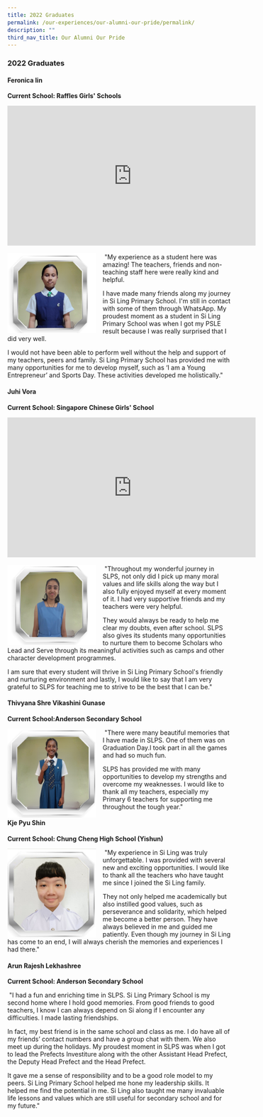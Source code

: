 ```yaml
---
title: 2022 Graduates
permalink: /our-experiences/our-alumni-our-pride/permalink/
description: ""
third_nav_title: Our Alumni Our Pride
---
```

### 2022 Graduates 

#### Feronica Iin
**Current School: Raffles Girls' Schools**
   <iframe allowfullscreen="" allow="accelerometer; autoplay; clipboard-write; encrypted-media; gyroscope; picture-in-picture; web-share" frameborder="0" title="YouTube video player" src="https://www.youtube.com/embed/lEDPeJkxe2o" height="315" width="560"></iframe>
	 
<img src="/images/alumni%20pictures%20(3).png" style="width:200px;height:180px;margin-right:15px;" align="left">&nbsp;"My experience as a student here was amazing! The teachers, friends and non-teaching staff here were really kind and helpful. 

I have made many friends along my journey in Si Ling Primary School. I'm still in contact with some of them through WhatsApp.
My proudest moment as a student in Si Ling Primary School was when I got my PSLE result because I was really surprised that I did very well.

I would not have been able to perform well without the help and support of my teachers, peers and family.
Si Ling Primary School has provided me with many opportunities for me to develop myself, such as ‘I am a Young Entrepreneur’ and Sports Day. These activities developed me holistically."

#### Juhi Vora 
**Current School: Singapore Chinese Girls' School**
<iframe allowfullscreen="" allow="accelerometer; autoplay; clipboard-write; encrypted-media; gyroscope; picture-in-picture; web-share" frameborder="0" title="YouTube video player" src="https://www.youtube.com/embed/51p7nPfwDY0" height="315" width="560"></iframe>

<img src="/images/About%20Us/juhi%20vora%20picture.png" style="width:200px;height:180px; margin-right:15px;" align="left">&nbsp;"Throughout my wonderful journey in SLPS, not only did I pick up many moral values and life skills along the way but I also fully enjoyed myself at every moment of it. I had very supportive friends and my teachers were very helpful. 

They would always be ready to help me clear my doubts, even after school. SLPS also gives its students many opportunities to nurture them to become Scholars who Lead and Serve through its meaningful activities such as camps and other character development programmes. 

I am sure that every student will thrive in Si Ling Primary School's friendly and nurturing environment and lastly, I would like to say that I am very grateful to  SLPS  for teaching me to strive to be the best that I can be."

#### Thivyana Shre Vikashini Gunase 
**Current School:Anderson Secondary School**

<img src="/images/About%20Us/thivyana.png" style="width:200px;height:200px; margin-right:15px;" align="left">

&nbsp;"There were many beautiful memories that I have made in SLPS. One of them was on Graduation Day.I took part in all the games and had so much fun.

SLPS has provided me with many opportunities to develop my strengths and overcome my weaknesses. I would like to thank all my teachers, especially my Primary 6 teachers for supporting me throughout the tough year."

#### Kje Pyu Shin 
**Current School: Chung Cheng High School (Yishun)**


<img src="/images/About%20Us/kje%20phyu%20shin%20.jpeg" style="width:200px;height:200px; margin-right:15px;" align="left">&nbsp;"My experience in Si Ling was truly unforgettable. I was provided with several new and exciting opportunities. I would like to thank all the teachers who have taught me since I joined the Si Ling family. 

They not only helped me academically but also instilled good values, such as perseverance and solidarity, which helped me become a better person. They have always believed in me and guided me patiently. Even though my journey in Si Ling has come to an end, I will always cherish the memories and experiences I had there."

#### Arun Rajesh Lekhashree
**Current School: Anderson Secondary School**

&nbsp;"I had a fun and enriching time in SLPS. Si Ling Primary School is my second home where I hold good memories. From good friends to good teachers, I know I can always depend on Si along if I encounter any difficulties.
I made lasting friendships. 

In fact, my best friend is in the same school and class as me. I do have all of my friends’ contact numbers and have a group chat with them. We also meet up during the holidays.
My proudest moment in SLPS was when I got to lead the Prefects Investiture along with the other Assistant Head Prefect, the Deputy Head Prefect and the Head Prefect. 

It gave me a sense of responsibility and to be a good role model to my peers.
Si Ling Primary School helped me hone my leadership skills. It helped me find the potential in me. Si Ling also taught me many invaluable life lessons and values which are still useful for secondary school and for my future."

